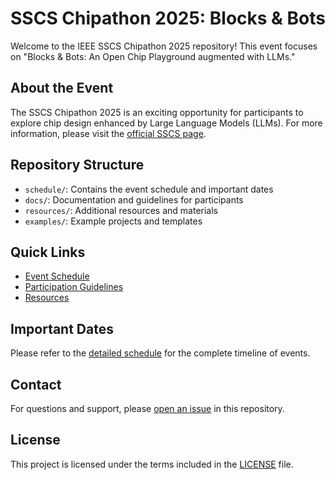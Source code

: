# SSCS Chipathon 2025: Blocks & Bots

Welcome to the IEEE SSCS Chipathon 2025 repository! This event focuses on "Blocks & Bots: An Open Chip Playground augmented with LLMs."

## About the Event

The SSCS Chipathon 2025 is an exciting opportunity for participants to explore chip design enhanced by Large Language Models (LLMs). For more information, please visit the [official SSCS page](https://sscs.ieee.org/technical-committees/tc-ose/sscs-pico-design-contest/).

## Repository Structure

- `schedule/`: Contains the event schedule and important dates
- `docs/`: Documentation and guidelines for participants
- `resources/`: Additional resources and materials
- `examples/`: Example projects and templates

## Quick Links

- [Event Schedule](schedule/README.md)
- [Participation Guidelines](docs/guidelines.md)
- [Resources](docs/resources.md)

## Important Dates

Please refer to the [detailed schedule](schedule/README.md) for the complete timeline of events.

## Contact

For questions and support, please [open an issue](../../issues) in this repository.

## License

This project is licensed under the terms included in the [LICENSE](LICENSE) file.
